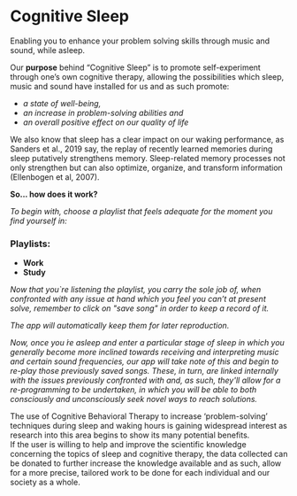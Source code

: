 # Cognitive Sleep


Enabling you to enhance your problem solving skills through music and sound, while asleep.

Our **purpose** behind “Cognitive Sleep” is to promote self-experiment through one’s own cognitive therapy, allowing the possibilities which sleep, music and sound have installed for us and as such promote:
- _a state of well-being,_
- _an increase in problem-solving abilities and_
- _an overall positive effect on our quality of life_ 

We also know that sleep has a clear impact on our waking performance, as Sanders et al., 2019 say, the replay of recently learned memories during sleep putatively strengthens memory. Sleep-related memory processes not only strengthen but can also optimize, organize, and transform information (Ellenbogen et al, 2007). 

**So... how does it work?**

_To begin with, choose a playlist that feels adequate for the moment you find yourself in:_

### Playlists:

- **Work**
- **Study**

_Now that you`re listening the playlist, you carry the sole job of, when confronted with any issue at hand which you feel you can’t at present solve, remember to click on "save song" in order to keep a record of it._ 

_The app will automatically keep them for later reproduction._

_Now, once you ́re asleep and enter a particular stage of sleep in which you generally become more inclined towards receiving and interpreting music and certain sound frequencies, our app will take note of this and begin to re-play those previously saved songs. 
These, in turn, are linked internally with the issues previously confronted with and, as such, they'll allow for a re-programming to be undertaken, in which you will be able to both consciously and unconsciously seek novel ways to reach solutions._


The use of Cognitive Behavioral Therapy to increase ‘problem-solving’ techniques during sleep and waking hours is gaining widespread interest as research into this area begins to show its many potential benefits.  
If the user is willing to help and improve the scientific knowledge concerning the topics of sleep and cognitive therapy, the data collected can be donated to further increase the knowledge available and as such, allow for a more precise, tailored work to be done for each individual and our society as a whole.  

